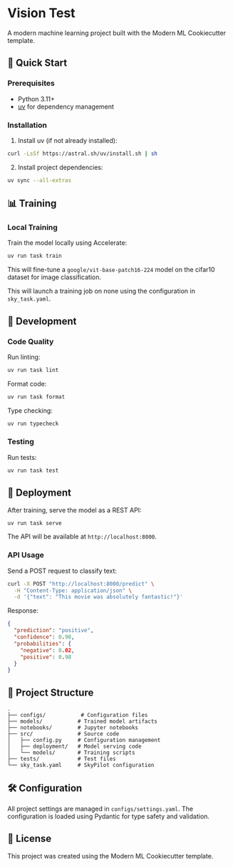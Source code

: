 # Vision Test

A modern machine learning project built with the Modern ML Cookiecutter template.

## 🚀 Quick Start

### Prerequisites

- Python 3.11+
- [uv](https://github.com/astral-sh/uv) for dependency management

### Installation

1. Install uv (if not already installed):
```bash
curl -LsSf https://astral.sh/uv/install.sh | sh
```

2. Install project dependencies:
```bash
uv sync --all-extras
```

## 📊 Training

### Local Training

Train the model locally using Accelerate:

```bash
uv run task train
```

This will fine-tune a `google/vit-base-patch16-224` model on the cifar10 dataset for image classification.



This will launch a training job on none using the configuration in `sky_task.yaml`.

## 🔧 Development

### Code Quality

Run linting:
```bash
uv run task lint
```

Format code:
```bash
uv run task format
```

Type checking:
```bash
uv run typecheck
```

### Testing

Run tests:
```bash
uv run task test
```

## 🚢 Deployment

After training, serve the model as a REST API:

```bash
uv run task serve
```

The API will be available at `http://localhost:8000`.

### API Usage

Send a POST request to classify text:

```bash
curl -X POST "http://localhost:8000/predict" \
  -H "Content-Type: application/json" \
  -d '{"text": "This movie was absolutely fantastic!"}'
```

Response:
```json
{
  "prediction": "positive",
  "confidence": 0.98,
  "probabilities": {
    "negative": 0.02,
    "positive": 0.98
  }
}
```

## 📁 Project Structure

```
.
├── configs/           # Configuration files
├── models/           # Trained model artifacts
├── notebooks/        # Jupyter notebooks
├── src/              # Source code
│   ├── config.py     # Configuration management
│   ├── deployment/   # Model serving code
│   └── models/       # Training scripts
├── tests/            # Test files
└── sky_task.yaml     # SkyPilot configuration
```

## 🛠️ Configuration

All project settings are managed in `configs/settings.yaml`. The configuration is loaded using Pydantic for type safety and validation.

## 📝 License

This project was created using the Modern ML Cookiecutter template.